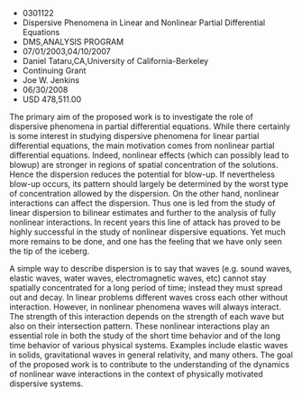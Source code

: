 
* 0301122
* Dispersive Phenomena in Linear and Nonlinear Partial Differential Equations
* DMS,ANALYSIS PROGRAM
* 07/01/2003,04/10/2007
* Daniel Tataru,CA,University of California-Berkeley
* Continuing Grant
* Joe W. Jenkins
* 06/30/2008
* USD 478,511.00

The primary aim of the proposed work is to investigate the role of dispersive
phenomena in partial differential equations. While there certainly is some
interest in studying dispersive phenomena for linear partial differential
equations, the main motivation comes from nonlinear partial differential
equations. Indeed, nonlinear effects (which can possibly lead to blowup) are
stronger in regions of spatial concentration of the solutions. Hence the
dispersion reduces the potential for blow-up. If nevertheless blow-up occurs,
its pattern should largely be determined by the worst type of concentration
allowed by the dispersion. On the other hand, nonlinear interactions can affect
the dispersion. Thus one is led from the study of linear dispersion to bilinear
estimates and further to the analysis of fully nonlinear interactions. In recent
years this line of attack has proved to be highly successful in the study of
nonlinear dispersive equations. Yet much more remains to be done, and one has
the feeling that we have only seen the tip of the iceberg.

A simple way to describe dispersion is to say that waves (e.g. sound waves,
elastic waves, water waves, electromagnetic waves, etc) cannot stay spatially
concentrated for a long period of time; instead they must spread out and decay.
In linear problems different waves cross each other without interaction.
However, in nonlinear phenomena waves will always interact. The strength of this
interaction depends on the strength of each wave but also on their intersection
pattern. These nonlinear interactions play an essential role in both the study
of the short time behavior and of the long time behavior of various physical
systems. Examples include elastic waves in solids, gravitational waves in
general relativity, and many others. The goal of the proposed work is to
contribute to the understanding of the dynamics of nonlinear wave interactions
in the context of physically motivated dispersive systems.
